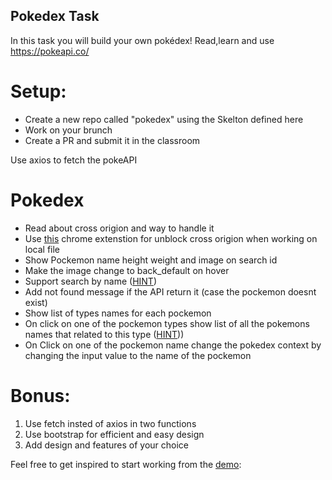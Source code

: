 ## Pokedex Task

In this task you will build your own pokédex!
Read,learn and use https://pokeapi.co/

# Setup:

- Create a new repo called "pokedex" using the Skelton defined here
- Work on your brunch
- Create a PR and submit it in the classroom

Use axios to fetch the pokeAPI

# Pokedex

- Read about cross origion and way to handle it
- Use [this](https://chrome.google.com/webstore/detail/cors-unblock/lfhmikememgdcahcdlaciloancbhjino?hl=en) chrome extenstion for unblock cross origion when working on local file
- Show Pockemon name height weight and image on search id
- Make the image change to back_default on hover
- Support search by name ([HINT](https://pokeapi.co/docs/v2#pokemon))
- Add not found message if the API return it (case the pockemon doesnt exist)
- Show list of types names for each pockemon
- On click on one of the pockemon types show list of all the pokemons names that related to this type ([HINT](https://pokeapi.co/docs/v2#type:~:text=lines)))
- On Click on one of the pockemon name change the pokedex context by changing the input value to the name of the pockemon

# Bonus:

1. Use fetch insted of axios in two functions
2. Use bootstrap for efficient and easy design
3. Add design and features of your choice

Feel free to get inspired to start working from the [demo](https://murmuring-cove-95500.herokuapp.com/):
